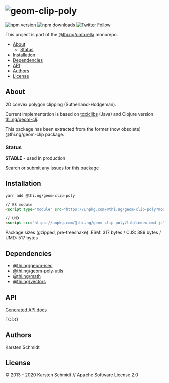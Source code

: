 <!-- This file is generated - DO NOT EDIT! -->

# ![geom-clip-poly](https://media.thi.ng/umbrella/banners/thing-geom-clip-poly.svg?890cd15d)

[![npm version](https://img.shields.io/npm/v/@thi.ng/geom-clip-poly.svg)](https://www.npmjs.com/package/@thi.ng/geom-clip-poly)
![npm downloads](https://img.shields.io/npm/dm/@thi.ng/geom-clip-poly.svg)
[![Twitter Follow](https://img.shields.io/twitter/follow/thing_umbrella.svg?style=flat-square&label=twitter)](https://twitter.com/thing_umbrella)

This project is part of the
[@thi.ng/umbrella](https://github.com/thi-ng/umbrella/) monorepo.

- [About](#about)
  - [Status](#status)
- [Installation](#installation)
- [Dependencies](#dependencies)
- [API](#api)
- [Authors](#authors)
- [License](#license)

## About

2D convex polygon clipping (Sutherland-Hodgeman).

Current implementation is based on [toxiclibs](http://toxiclibs.org)
(Java) and Clojure version [thi.ng/geom-clj](http://thi.ng/geom-clj).

This package has been extracted from the former (now obsolete)
@thi.ng/geom-clip package.

### Status

**STABLE** - used in production

[Search or submit any issues for this package](https://github.com/thi-ng/umbrella/issues?q=is%3Aissue+is%3Aopen+%5Bgeom-clip-poly%5D)

## Installation

```bash
yarn add @thi.ng/geom-clip-poly
```

```html
// ES module
<script type="module" src="https://unpkg.com/@thi.ng/geom-clip-poly?module" crossorigin></script>

// UMD
<script src="https://unpkg.com/@thi.ng/geom-clip-poly/lib/index.umd.js" crossorigin></script>
```

Package sizes (gzipped, pre-treeshake): ESM: 317 bytes / CJS: 389 bytes / UMD: 517 bytes

## Dependencies

- [@thi.ng/geom-isec](https://github.com/thi-ng/umbrella/tree/develop/packages/geom-isec)
- [@thi.ng/geom-poly-utils](https://github.com/thi-ng/umbrella/tree/develop/packages/geom-poly-utils)
- [@thi.ng/math](https://github.com/thi-ng/umbrella/tree/develop/packages/math)
- [@thi.ng/vectors](https://github.com/thi-ng/umbrella/tree/develop/packages/vectors)

## API

[Generated API docs](https://docs.thi.ng/umbrella/geom-clip-poly/)

TODO

## Authors

Karsten Schmidt

## License

&copy; 2013 - 2020 Karsten Schmidt // Apache Software License 2.0
